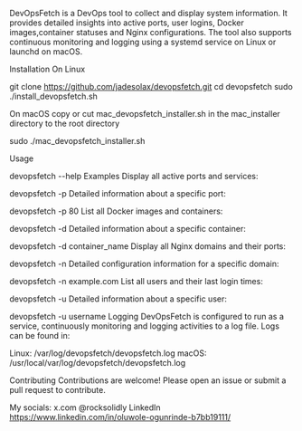 DevOpsFetch is a DevOps tool to collect and display system information. It provides detailed insights into active ports, user logins, Docker images,container statuses and  Nginx configurations. The tool also supports continuous monitoring and logging using a systemd service on Linux or launchd on macOS.


Installation
On Linux

git clone https://github.com/jadesolax/devopsfetch.git
cd devopsfetch
sudo ./install_devopsfetch.sh

On macOS
copy or cut mac_devopsfetch_installer.sh in the mac_installer directory to the root directory

sudo ./mac_devopsfetch_installer.sh

Usage

devopsfetch --help
Examples
Display all active ports and services:


devopsfetch -p
Detailed information about a specific port:


devopsfetch -p 80
List all Docker images and containers:


devopsfetch -d
Detailed information about a specific container:


devopsfetch -d container_name
Display all Nginx domains and their ports:


devopsfetch -n
Detailed configuration information for a specific domain:


devopsfetch -n example.com
List all users and their last login times:


devopsfetch -u
Detailed information about a specific user:


devopsfetch -u username
Logging
DevOpsFetch is configured to run as a service, continuously monitoring and logging activities to a log file. Logs can be found in:

Linux: /var/log/devopsfetch/devopsfetch.log
macOS: /usr/local/var/log/devopsfetch/devopsfetch.log

Contributing
Contributions are welcome! Please open an issue or submit a pull request to contribute.

My socials:
x.com @rocksolidly
LinkedIn https://www.linkedin.com/in/oluwole-ogunrinde-b7bb19111/

